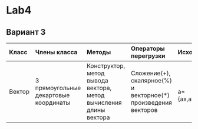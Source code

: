 # Lab4
## Вариант 3
| Класс | Члены класса | Методы | Операторы перегрузки | Исходные данные |Результаты|
|:---------|:---------|:---------|:---------|:---------|:---------:|
| Вектор | 3 прямоугольные декартовые координаты |Конструктор, метод вывода вектора, метод вычисления длины вектора | Сложение(+), скалярное(%) и векторное(*) произведения векторов |<br>a={ax,ay,az},<nobr>b={bx,by,bz},c={cx,cy,cz}|r=(a+b)%c,<br>t=(a+c)*c,<br>Найти длины исходных и результирующего векторов|
